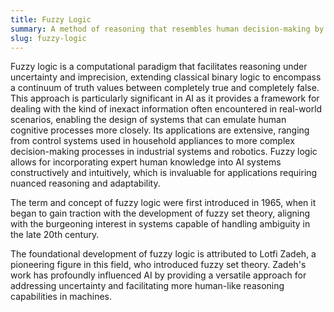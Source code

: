 ```yaml
---
title: Fuzzy Logic  
summary: A method of reasoning that resembles human decision-making by handling imprecise or vague data.
slug: fuzzy-logic
---
```


Fuzzy logic is a computational paradigm that facilitates reasoning under uncertainty and imprecision, extending classical binary logic to encompass a continuum of truth values between completely true and completely false. This approach is particularly significant in AI as it provides a framework for dealing with the kind of inexact information often encountered in real-world scenarios, enabling the design of systems that can emulate human cognitive processes more closely. Its applications are extensive, ranging from control systems used in household appliances to more complex decision-making processes in industrial systems and robotics. Fuzzy logic allows for incorporating expert human knowledge into AI systems constructively and intuitively, which is invaluable for applications requiring nuanced reasoning and adaptability.

The term and concept of fuzzy logic were first introduced in 1965, when it began to gain traction with the development of fuzzy set theory, aligning with the burgeoning interest in systems capable of handling ambiguity in the late 20th century.

The foundational development of fuzzy logic is attributed to Lotfi Zadeh, a pioneering figure in this field, who introduced fuzzy set theory. Zadeh's work has profoundly influenced AI by providing a versatile approach for addressing uncertainty and facilitating more human-like reasoning capabilities in machines.